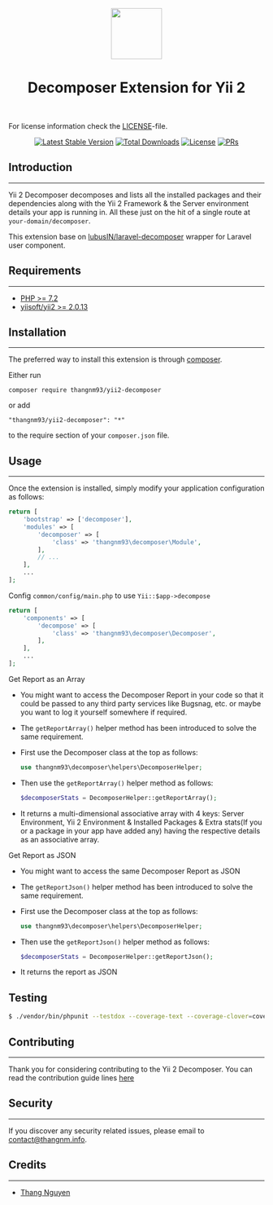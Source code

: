 <p align="center">
    <a href="https://github.com/yiisoft" target="_blank">
        <img src="https://avatars0.githubusercontent.com/u/993323" height="100px">
    </a>
    <h1 align="center">Decomposer Extension for Yii 2</h1>
    <br>
</p>

For license information check the [LICENSE](LICENSE.txt)-file.

<p align="center">
<a href="https://packagist.org/packages/thangnm93/yii2-decomposer"><img src="https://poser.pugx.org/thangnm93/yii2-decomposer/v/stable" alt="Latest Stable Version"></a>
<a href="https://packagist.org/packages/thangnm93/yii2-decomposer"><img src="https://poser.pugx.org/thangnm93/yii2-decomposer/downloads" alt="Total Downloads"></a>
<a href="https://github.com/thangnm93/yii2-decomposer/blob/master/LICENSE.txt"><img src="https://poser.pugx.org/thangnm93/yii2-decomposer/license" alt="License"></a>
<a href="https://github.com/thangnm93/yii2-decomposer/blob/master/contributing.md"><img src="https://img.shields.io/badge/PRs-welcome-brightgreen.svg" alt="PRs"></a>
</p>

## Introduction

----

Yii 2 Decomposer decomposes and lists all the installed packages and their dependencies along with the Yii 2 Framework & the Server environment details your app is running in. All these just on the hit of a single route at `your-domain/decomposer`.

This extension base on [lubusIN/laravel-decomposer](https://github.com/lubusIN/laravel-decomposer) wrapper for Laravel user component.

## Requirements

----

* [PHP >= 7.2](http://php.net)
* [yiisoft/yii2 >= 2.0.13](https://github.com/yiisoft/yii2)

## Installation

----

The preferred way to install this extension is through [composer](http://getcomposer.org/download/).

Either run

```
composer require thangnm93/yii2-decomposer
```

or add

```
"thangnm93/yii2-decomposer": "*"
```

to the require section of your `composer.json` file.


## Usage

----

Once the extension is installed, simply modify your application configuration as follows:

```php
return [
    'bootstrap' => ['decomposer'],
    'modules' => [
        'decomposer' => [
            'class' => 'thangnm93\decomposer\Module',
        ],
        // ...
    ],
    ...
];
```

Config `common/config/main.php` to use `Yii::$app->decompose`

  ```php
  return [
      'components' => [
          'decompose' => [
              'class' => 'thangnm93\decomposer\Decomposer',
          ],
      ],
      ...
  ];
  ```

Get Report as an Array

- You might want to access the Decomposer Report in your code so that it could be passed to any third party services like Bugsnag, etc. or maybe you want to log it yourself somewhere if required.
- The `getReportArray()` helper method has been introduced to solve the same requirement.
- First use the Decomposer class at the top as follows:
    
    ```php
  use thangnm93\decomposer\helpers\DecomposerHelper;
    ```
- Then use the `getReportArray()` helper method as follows:
  
  ```php
  $decomposerStats = DecomposerHelper::getReportArray();
  ```
- It returns a multi-dimensional associative array with 4 keys: Server Environment, Yii 2 Environment & Installed Packages & Extra stats(If you or a package in your app have added any) having the respective details as an associative array.

Get Report as JSON

- You might want to access the same Decomposer Report as JSON
- The `getReportJson()` helper method has been introduced to solve the same requirement.
- First use the Decomposer class at the top as follows:

    ```php
  use thangnm93\decomposer\helpers\DecomposerHelper;
    ```
- Then use the `getReportJson()` helper method as follows:

  ```php
  $decomposerStats = DecomposerHelper::getReportJson();
  ```
- It returns the report as JSON

## Testing

```bash
$ ./vendor/bin/phpunit --testdox --coverage-text --coverage-clover=coverage.clover
```

## Contributing

----

Thank you for considering contributing to the Yii 2 Decomposer. You can read the contribution guide lines [here](contributing.md)

## Security

----

If you discover any security related issues, please email to [contact@thangnm.info](mailto:contact@thangnm.info).

## Credits

----

- [Thang Nguyen](https://github.com/thangnm93)
